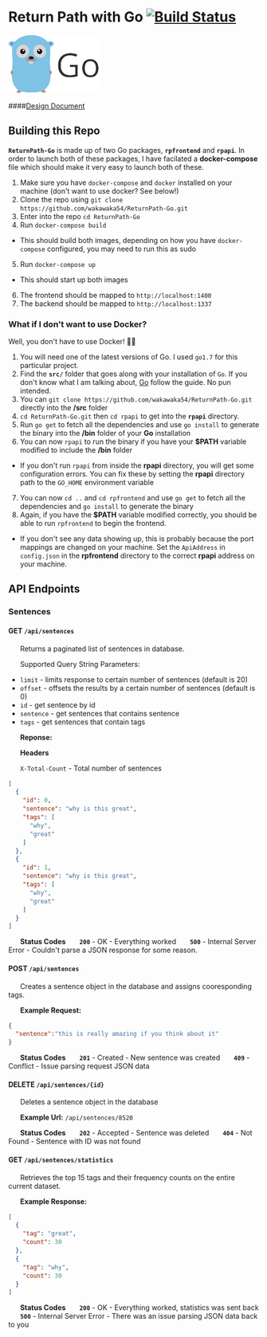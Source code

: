 # Return Path with Go [![Build Status](https://travis-ci.org/wakawaka54/ReturnPath-Go.svg?branch=master)](https://travis-ci.org/wakawaka54/ReturnPath-Go)

![Image of Yaktocat](rpfrontend/static/images/go.png)

####[Design Document](DESIGN.md)

## Building this Repo

**`ReturnPath-Go`** is made up of two Go packages, **`rpfrontend`** and **`rpapi`**. In order to launch both of these packages, I have facilated a **docker-compose** file which should make it very easy to launch both of these.

1. Make sure you have `docker-compose` and `docker` installed on your machine (don't want to use docker? See below!)
2. Clone the repo using `git clone https://github.com/wakawaka54/ReturnPath-Go.git`
3. Enter into the repo `cd ReturnPath-Go`
4. Run `docker-compose build`
  * This should build both images, depending on how you have `docker-compose` configured, you may need to run this as sudo
5. Run `docker-compose up`
  * This should start up both images
6. The frontend should be mapped to `http://localhost:1400`
7. The backend should be mapped to `http://localhost:1337`

### What if I don't want to use Docker?

Well, you don't have to use Docker! :ok_woman:

1. You will need one of the latest versions of Go. I used `go1.7` for this particular project.
2. Find the **`src/`** folder that goes along with your installation of `Go`. If you don't know what I am talking about, [Go](https://golang.org/doc/install) follow the guide. No pun intended.
3. You can `git clone https://github.com/wakawaka54/ReturnPath-Go.git` directly into the **/src** folder
4. `cd ReturnPath-Go.git` then `cd rpapi` to get into the **`rpapi`** directory.
5. Run `go get` to fetch all the dependencies and use `go install` to generate the binary into the **/bin** folder of your **Go** installation
6. You can now `rpapi` to run the binary if you have your **$PATH** variable modified to include the **/bin** folder
  * If you don't run `rpapi` from inside the **rpapi** directory, you will get some configuration errors. You can fix these by setting the **rpapi** directory path to the `GO_HOME` environment variable
7. You can now `cd ..` and `cd rpfrontend` and use `go get` to fetch all the dependencies and `go install` to generate the binary
8. Again, if you have the **$PATH** variable modified correctly, you should be able to run `rpfrontend` to begin the frontend.
 * If you don't see any data showing up, this is probably because the port mappings are changed on your machine. Set the `ApiAddress` in `config.json` in the **rpfrontend** directory to the correct **rpapi** address on your machine.


## API Endpoints

### Sentences

#### GET `/api/sentences`
&nbsp;&nbsp;&nbsp;&nbsp;&nbsp;&nbsp;Returns a paginated list of sentences in database.

&nbsp;&nbsp;&nbsp;&nbsp;&nbsp;&nbsp;Supported Query String Parameters:

* `limit` - limits response to certain number of sentences (default is 20)
* `offset` - offsets the results by a certain number of sentences (default is 0)
* `id` - get sentence by id
* `sentence` - get sentences that contains sentence
* `tags` - get sentences that contain tags

&nbsp;&nbsp;&nbsp;&nbsp;&nbsp;&nbsp;**Reponse:**

&nbsp;&nbsp;&nbsp;&nbsp;&nbsp;&nbsp;**Headers**

&nbsp;&nbsp;&nbsp;&nbsp;&nbsp;&nbsp;`X-Total-Count` - Total number of sentences

```json
[
  {
    "id": 0,
    "sentence": "why is this great",
    "tags": [
      "why",
      "great"
    ]
  },
  {
    "id": 1,
    "sentence": "why is this great",
    "tags": [
      "why",
      "great"
    ]
  }
]
```

&nbsp;&nbsp;&nbsp;&nbsp;&nbsp;&nbsp;**Status Codes**
&nbsp;&nbsp;&nbsp;&nbsp;&nbsp;&nbsp;**`200`** - OK - Everything worked
&nbsp;&nbsp;&nbsp;&nbsp;&nbsp;&nbsp;**`500`** - Internal Server Error - Couldn't parse a JSON response for some reason.

#### POST `/api/sentences`
&nbsp;&nbsp;&nbsp;&nbsp;&nbsp;&nbsp;Creates a sentence object in the database and assigns cooresponding tags.

&nbsp;&nbsp;&nbsp;&nbsp;&nbsp;&nbsp;**Example Request:**

```json
{
  "sentence":"this is really amazing if you think about it"
}
```

&nbsp;&nbsp;&nbsp;&nbsp;&nbsp;&nbsp;**Status Codes**
&nbsp;&nbsp;&nbsp;&nbsp;&nbsp;&nbsp;**`201`** - Created - New sentence was created
&nbsp;&nbsp;&nbsp;&nbsp;&nbsp;&nbsp;**`409`** - Conflict - Issue parsing request JSON data

#### DELETE `/api/sentences/{id}`
&nbsp;&nbsp;&nbsp;&nbsp;&nbsp;&nbsp;Deletes a sentence object in the database

&nbsp;&nbsp;&nbsp;&nbsp;&nbsp;&nbsp;**Example Url:** `/api/sentences/8520`

&nbsp;&nbsp;&nbsp;&nbsp;&nbsp;&nbsp;**Status Codes**
&nbsp;&nbsp;&nbsp;&nbsp;&nbsp;&nbsp;**`202`** - Accepted - Sentence was deleted
&nbsp;&nbsp;&nbsp;&nbsp;&nbsp;&nbsp;**`404`** - Not Found - Sentence with ID was not found

#### GET `/api/sentences/statistics`
&nbsp;&nbsp;&nbsp;&nbsp;&nbsp;&nbsp;Retrieves the top 15 tags and their frequency counts on the entire current dataset. 

&nbsp;&nbsp;&nbsp;&nbsp;&nbsp;&nbsp;**Example Response:**
```json
[
  {
    "tag": "great",
    "count": 30
  },
  {
    "tag": "why",
    "count": 30
  }
]
```

&nbsp;&nbsp;&nbsp;&nbsp;&nbsp;&nbsp;**Status Codes**
&nbsp;&nbsp;&nbsp;&nbsp;&nbsp;&nbsp;**`200`** - OK - Everything worked, statistics was sent back
&nbsp;&nbsp;&nbsp;&nbsp;&nbsp;&nbsp;**`500`** - Internal Server Error - There was an issue parsing JSON data back to you
